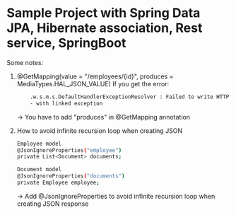 # Sample Project with Spring Data JPA, Hibernate association, Rest service, SpringBoot

Some notes:
1. @GetMapping(value = "/employees/{id}", produces = MediaTypes.HAL_JSON_VALUE)
If you get the error:
    ```sh
        .w.s.m.s.DefaultHandlerExceptionResolver : Failed to write HTTP message: org.springframework.http.converter.HttpMessageNotWritableException: Could not marshal [Resources { content: [FooApplication.FooResource(foo=foo)], links: [] }]: null; nested exception is javax.xml.bind.MarshalException
        - with linked exception
    ```
    -> You have to add "produces" in @GetMapping annotation
    
2. How to avoid infinite recursion loop when creating JSON
   ```sh
   Employee model
   @JsonIgnoreProperties("employee")
   private List<Document> documents;
   ```
   ```sh
   Document model
   @JsonIgnoreProperties("documents")
   private Employee employee;
   ```
    -> Add @JsonIgnoreProperties to avoid infinite recursion loop when creating JSON response